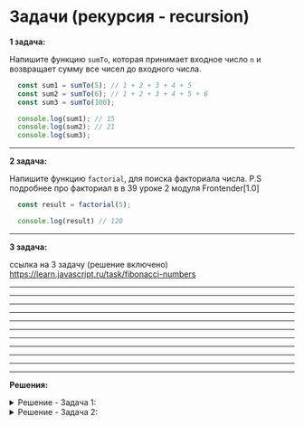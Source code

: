 # Задачи (рекурсия - recursion)

**1 задача:**

Напишите функцию `sumTo`, которая принимает входное число `n` и возвращает сумму все чисел до входного числа. 
 
```JavaScript
  const sum1 = sumTo(5); // 1 + 2 + 3 + 4 + 5
  const sum2 = sumTo(6); // 1 + 2 + 3 + 4 + 5 + 6
  const sum3 = sumTo(100);

  console.log(sum1); // 15
  console.log(sum2); // 21
  console.log(sum3);
```

<hr/>

**2 задача:**

Напишите функцию `factorial`, для поиска факториала числа.
P.S подробнее про факториал в в 39 уроке 2 модуля Frontender[1.0]

```JavaScript
  const result = factorial(5);

  console.log(result) // 120
```


<hr/>

**3 задача:**

ссылка на 3 задачу (решение включено) https://learn.javascript.ru/task/fibonacci-numbers

<hr/>


<hr/>
<hr/>
<hr/>
<hr/>
<hr/>
<hr/>
<hr/>
<hr/>
<hr/>
<hr/>

**Решения:**

<details>
    <summary>Решение - Задача 1: </summary>

```
  Решение смотри в 39 уроке 2 модуля Frontender[1.0]
```
</details>

<details>
    <summary>Решение - Задача 2: </summary>

```
  Решение смотри в 39 уроке 2 модуля Frontender[1.0]
```
</details>
